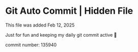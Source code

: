 # Git Auto Commit | Hidden File

This file was added Feb 12, 2025

Just for fun and keeping my daily git commit active 🤪

commit number: 135940
